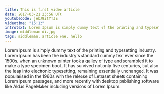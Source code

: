 ```yaml
---
title: This is first video article
date: 2017-03-21 23:56 UTC
youtubecode: jebJ9itYTJE
videotime: "15:12"
introtext: Lorem Ipsum is simply dummy text of the printing and typesetting industry. Lorem Ipsum has been the industry's standard dummy text ever since the 1500s.
image: middleman-01.jpg
tags: middleman, article one, hello
---
```

Lorem Ipsum is simply dummy text of the printing and typesetting industry. Lorem Ipsum has been the industry's standard dummy text ever since the 1500s, when an unknown printer took a galley of type and scrambled it to make a type specimen book. It has survived not only five centuries, but also the leap into electronic typesetting, remaining essentially unchanged. It was popularised in the 1960s with the release of Letraset sheets containing Lorem Ipsum passages, and more recently with desktop publishing software like Aldus PageMaker including versions of Lorem Ipsum.
